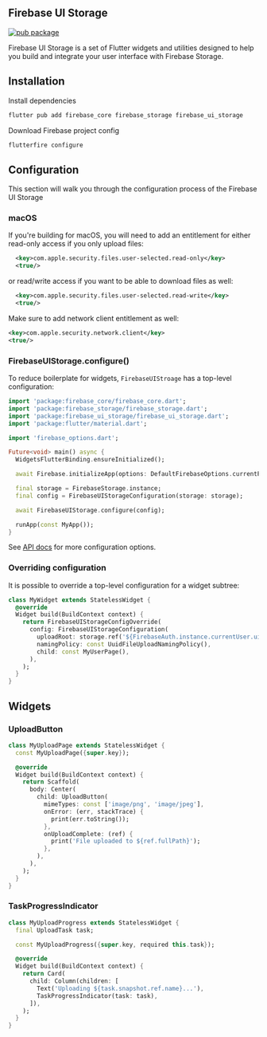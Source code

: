 ## Firebase UI Storage

[![pub package](https://img.shields.io/pub/v/firebase_ui_storage.svg)](https://pub.dev/packages/firebase_ui_storage)

Firebase UI Storage is a set of Flutter widgets and utilities designed to help you build and integrate your user interface with Firebase Storage.

## Installation

Install dependencies

```sh
flutter pub add firebase_core firebase_storage firebase_ui_storage
```

Download Firebase project config

```sh
flutterfire configure
```

## Configuration

This section will walk you through the configuration process of the Firebase UI Storage

### macOS

If you're building for macOS, you will need to add an entitlement for either read-only access if you only upload files:

```xml
  <key>com.apple.security.files.user-selected.read-only</key>
  <true/>
```

or read/write access if you want to be able to download files as well:

```xml
  <key>com.apple.security.files.user-selected.read-write</key>
  <true/>
```

Make sure to add network client entitlement as well:

```xml
<key>com.apple.security.network.client</key>
<true/>
```

### FirebaseUIStorage.configure()

To reduce boilerplate for widgets, `FirebaseUIStroage` has a top-level configuration:

```dart
import 'package:firebase_core/firebase_core.dart';
import 'package:firebase_storage/firebase_storage.dart';
import 'package:firebase_ui_storage/firebase_ui_storage.dart';
import 'package:flutter/material.dart';

import 'firebase_options.dart';

Future<void> main() async {
  WidgetsFlutterBinding.ensureInitialized();

  await Firebase.initializeApp(options: DefaultFirebaseOptions.currentPlatform);

  final storage = FirebaseStorage.instance;
  final config = FirebaseUIStorageConfiguration(storage: storage);

  await FirebaseUIStorage.configure(config);

  runApp(const MyApp());
}
```

See [API docs](https://pub.dev/documentation/firebase_ui_storage/latest/firebase_ui_storage/FirebaseUIStorageConfiguration-class.html) for more configuration options.

### Overriding configuration

It is possible to override a top-level configuration for a widget subtree:

```dart
class MyWidget extends StatelessWidget {
  @override
  Widget build(BuildContext context) {
    return FirebaseUIStorageConfigOverride(
      config: FirebaseUIStorageConfiguration(
        uploadRoot: storage.ref('${FirebaseAuth.instance.currentUser.uid}/'),
        namingPolicy: const UuidFileUploadNamingPolicy(),
        child: const MyUserPage(),
      ),
    );
  }
}
```

## Widgets

### UploadButton

```dart
class MyUploadPage extends StatelessWidget {
  const MyUploadPage({super.key});

  @override
  Widget build(BuildContext context) {
    return Scaffold(
      body: Center(
        child: UploadButton(
          mimeTypes: const ['image/png', 'image/jpeg'],
          onError: (err, stackTrace) {
            print(err.toString());
          },
          onUploadComplete: (ref) {
            print('File uploaded to ${ref.fullPath}');
          },
        ),
      ),
    );
  }
}

```

### TaskProgressIndicator

```dart
class MyUploadProgress extends StatelessWidget {
  final UploadTask task;

  const MyUploadProgress({super.key, required this.task});

  @override
  Widget build(BuildContext context) {
    return Card(
      child: Column(children: [
        Text('Uploading ${task.snapshot.ref.name}...'),
        TaskProgressIndicator(task: task),
      ]),
    );
  }
}
```
